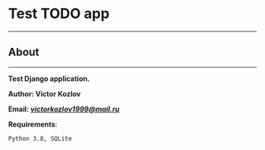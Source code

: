Test TODO app
===============

____

About
-----

___

**Test Django application.**

**Author: Victor Kozlov**

**Email: *[victorkozlov1999@mail.ru](victorkozlov1999@mail.ru)***

**Requirements**:

    Python 3.8, SQLite